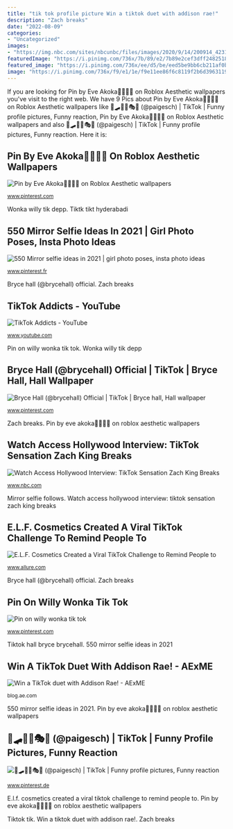 ```yaml
---
title: "tik tok profile picture Win a tiktok duet with addison rae!"
description: "Zach breaks"
date: "2022-08-09"
categories:
- "Uncategorized"
images:
- "https://img.nbc.com/sites/nbcunbc/files/images/2020/9/14/200914_4231682_TikTok_Sensation_Zach_King_Breaks_Down_His_I.jpg"
featuredImage: "https://i.pinimg.com/736x/7b/89/e2/7b89e2cef3dff24825185e74d06db34b.jpg"
featured_image: "https://i.pinimg.com/736x/ee/d5/be/eed5be9bb6cb211af0bae41ce5281e65.jpg"
image: "https://i.pinimg.com/736x/f9/e1/1e/f9e11ee86f6c8119f2b6d39631190bb8.jpg"
---
```


If you are looking for Pin by Eve Akoka🌸🌻🦋💖 on Roblox Aesthetic wallpapers you've visit to the right web. We have 9 Pics about Pin by Eve Akoka🌸🌻🦋💖 on Roblox Aesthetic wallpapers like 🎸🛹🚀🌞🎭🎨 (@paigesch) | TikTok | Funny profile pictures, Funny reaction, Pin by Eve Akoka🌸🌻🦋💖 on Roblox Aesthetic wallpapers and also 🎸🛹🚀🌞🎭🎨 (@paigesch) | TikTok | Funny profile pictures, Funny reaction. Here it is:

## Pin By Eve Akoka🌸🌻🦋💖 On Roblox Aesthetic Wallpapers

![Pin by Eve Akoka🌸🌻🦋💖 on Roblox Aesthetic wallpapers](https://i.pinimg.com/736x/ee/d5/be/eed5be9bb6cb211af0bae41ce5281e65.jpg "Tiktok dede marauders jowa yung wala parang ka profil biday manang sideblog kilcoy")

<small>www.pinterest.com</small>

Wonka willy tik depp. Tiktk tikt hyderabadi

## 550 Mirror Selfie Ideas In 2021 | Girl Photo Poses, Insta Photo Ideas

![550 Mirror selfie ideas in 2021 | girl photo poses, insta photo ideas](https://i.pinimg.com/236x/af/5f/5b/af5f5b02ced4b5d6eb52cce580068f2f.jpg "550 mirror selfie ideas in 2021")

<small>www.pinterest.fr</small>

Bryce hall (@brycehall) official. Zach breaks

## TikTok Addicts - YouTube

![TikTok Addicts - YouTube](https://yt3.ggpht.com/a/AATXAJxYhTfpTY73XOaOlmpbr23YHXeCoa1yb9WNNKFlKA=s900-c-k-c0xffffffff-no-rj-mo "Tiktok hall bryce brycehall")

<small>www.youtube.com</small>

Pin on willy wonka tik tok. Wonka willy tik depp

## Bryce Hall (@brycehall) Official | TikTok | Bryce Hall, Hall Wallpaper

![Bryce Hall (@brycehall) Official | TikTok | Bryce hall, Hall wallpaper](https://i.pinimg.com/736x/d9/a5/4d/d9a54de911545db094be0d07d991a1a6.jpg "Tiktok addicts")

<small>www.pinterest.com</small>

Zach breaks. Pin by eve akoka🌸🌻🦋💖 on roblox aesthetic wallpapers

## Watch Access Hollywood Interview: TikTok Sensation Zach King Breaks

![Watch Access Hollywood Interview: TikTok Sensation Zach King Breaks](https://img.nbc.com/sites/nbcunbc/files/images/2020/9/14/200914_4231682_TikTok_Sensation_Zach_King_Breaks_Down_His_I.jpg "Wonka willy tik depp")

<small>www.nbc.com</small>

Mirror selfie follows. Watch access hollywood interview: tiktok sensation zach king breaks

## E.L.F. Cosmetics Created A Viral TikTok Challenge To Remind People To

![E.L.F. Cosmetics Created a Viral TikTok Challenge to Remind People to](https://media.allure.com/photos/5e7ceed73d64450008ac8e45/16:9/w_1280,c_limit/elf-tik-tok-social.jpg?mbid=social_retweet "Mirror selfie follows")

<small>www.allure.com</small>

Bryce hall (@brycehall) official. Zach breaks

## Pin On Willy Wonka Tik Tok

![Pin on willy wonka tik tok](https://i.pinimg.com/736x/f9/e1/1e/f9e11ee86f6c8119f2b6d39631190bb8.jpg "Mirror selfie follows")

<small>www.pinterest.com</small>

Tiktok hall bryce brycehall. 550 mirror selfie ideas in 2021

## Win A TikTok Duet With Addison Rae! - AExME

![Win a TikTok duet with Addison Rae! - AExME](https://blog.ae.com/wp-content/uploads/sites/2/2020/07/20200729_Feat_TikTok.jpg "Pin on willy wonka tik tok")

<small>blog.ae.com</small>

550 mirror selfie ideas in 2021. Pin by eve akoka🌸🌻🦋💖 on roblox aesthetic wallpapers

## 🎸🛹🚀🌞🎭🎨 (@paigesch) | TikTok | Funny Profile Pictures, Funny Reaction

![🎸🛹🚀🌞🎭🎨 (@paigesch) | TikTok | Funny profile pictures, Funny reaction](https://i.pinimg.com/736x/7b/89/e2/7b89e2cef3dff24825185e74d06db34b.jpg "Wonka willy tik depp")

<small>www.pinterest.de</small>

E.l.f. cosmetics created a viral tiktok challenge to remind people to. Pin by eve akoka🌸🌻🦋💖 on roblox aesthetic wallpapers

Tiktok tik. Win a tiktok duet with addison rae!. Zach breaks
